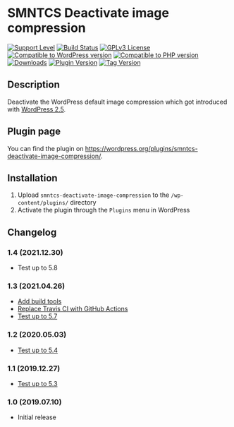# SMNTCS Deactivate image compression

[![Support Level](https://img.shields.io/badge/support-active-green.svg)](#support-level)
[![Build Status](https://api.travis-ci.com/nielslange/smntcs-deactivate-image-compression.svg?branch=master)](https://api.travis-ci.com/nielslange/smntcs-deactivate-image-compression)
[![GPLv3 License](https://img.shields.io/github/license/nielslange/smntcs-deactivate-image-compression.svg)](https://www.gnu.org/licenses/gpl.html)
[![Compatible to WordPress version](https://plugintests.com/plugins/smntcs-deactivate-image-compression/wp-badge.svg)](https://plugintests.com/plugins/smntcs-deactivate-image-compression/latest)
[![Compatible to PHP version](https://plugintests.com/plugins/smntcs-deactivate-image-compression/php-badge.svg)](https://plugintests.com/plugins/smntcs-deactivate-image-compression/latest)
[![Downloads](https://img.shields.io/wordpress/plugin/dt/smntcs-deactivate-image-compression.svg)](https://wordpress.org/plugins/smntcs-deactivate-image-compression/)
[![Plugin Version](https://img.shields.io/wordpress/plugin/v/smntcs-deactivate-image-compression.svg)](https://wordpress.org/plugins/smntcs-deactivate-image-compression/)
[![Tag Version](https://img.shields.io/github/tag/nielslange/smntcs-deactivate-image-compression.svg)](https://wordpress.org/plugins/smntcs-deactivate-image-compression/)

## Description

Deactivate the WordPress default image compression which got introduced with [WordPress 2.5](https://developer.wordpress.org/reference/hooks/jpeg_quality/).

## Plugin page

You can find the plugin on https://wordpress.org/plugins/smntcs-deactivate-image-compression/.

## Installation

1. Upload `smntcs-deactivate-image-compression` to the `/wp-content/plugins/` directory
2. Activate the plugin through the `Plugins` menu in WordPress

## Changelog

### 1.4 (2021.12.30)
* Test up to 5.8

### 1.3 (2021.04.26)
* [Add build tools](https://github.com/nielslange/smntcs-deactivate-image-compression/issues/23)
* [Replace Travis CI with GitHub Actions](https://github.com/nielslange/smntcs-deactivate-image-compression/issues/25)
* [Test up to 5.7](https://github.com/nielslange/smntcs-deactivate-image-compression/issues/22)

### 1.2 (2020.05.03)
* [Test up to 5.4](https://github.com/nielslange/smntcs-deactivate-image-compression/issues/7)

### 1.1 (2019.12.27)
* [Test up to 5.3](https://github.com/nielslange/smntcs-deactivate-image-compression/issues/4)

### 1.0 (2019.07.10)
* Initial release

